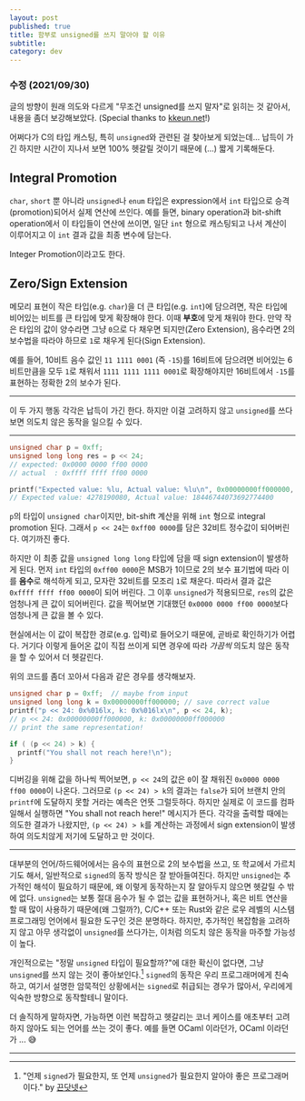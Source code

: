 ```yaml
---
layout: post
published: true
title: 함부로 unsigned를 쓰지 말아야 할 이유
subtitle:
category: dev
---
```


### 수정 (2021/09/30)
 글의 방향이 원래 의도와 다르게 "무조건 unsigned를 쓰지 말자"로 읽히는
 것 같아서, 내용을 좀더 보강해보았다. (Special thanks to
 [kkeun.net](https://kkeun.net)!)

 어쩌다가 C의 타입 캐스팅, 특히 `unsigned`와 관련된 걸 찾아보게
 되었는데... 납득이 가긴 하지만 시간이 지나서 보면 100% 헷갈릴 것이기
 때문에 (...) 짧게 기록해둔다.

## Integral Promotion
 `char`, `short` 뿐 아니라 `unsigned`나 `enum` 타입은 expression에서
 `int` 타입으로 승격(promotion)되어서 실제 연산에 쓰인다. 예를 들면,
 binary operation과 bit-shift operation에서 이 타입들이 연산에 쓰이면,
 일단 `int` 형으로 캐스팅되고 나서 계산이 이루어지고 이 `int` 결과
 값을 최종 변수에 담는다.

 Integer Promotion이라고도 한다.

## Zero/Sign Extension
 메모리 표현이 작은 타입(e.g. `char`)을 더 큰 타입(e.g. `int`)에
 담으려면, 작은 타입에 비어있는 비트를 큰 타입에 맞게 확장해야
 한다. 이때 **부호**에 맞게 채워야 한다. 만약 작은 타입의 값이
 양수라면 그냥 `0`으로 다 채우면 되지만(Zero Extension), 음수라면 2의
 보수법을 따라야 하므로 `1`로 채우게 된다(Sign Extension).

 예를 들어, 10비트 음수 값인 `11 1111 0001` (즉 `-15`)를 16비트에
 담으려면 비어있는 6비트만큼을 모두 `1`로 채워서 `1111 1111 1111
 0001`로 확장해야지만 16비트에서 `-15`를 표현하는 정확한 2의 보수가
 된다.

---

 이 두 가지 행동 각각은 납득이 가긴 한다. 하지만 이걸 고려하지 않고
 `unsigned`를 쓰다보면 의도치 않은 동작을 일으킬 수 있다.

---

```c
unsigned char p = 0xff;
unsigned long long res = p << 24;
// expected: 0x0000 0000 ff00 0000
// actual  : 0xffff ffff ff00 0000

printf("Expected value: %lu, Actual value: %lu\n", 0x00000000ff000000, res);
// Expected value: 4278190080, Actual value: 18446744073692774400
```

 `p`의 타입이 `unsigned char`이지만, bit-shift 계산을 위해 `int`
 형으로 integral promotion 된다. 그래서 `p << 24`는 `0xff00 0000`를
 담은 32비트 정수값이 되어버린다. 여기까진 좋다.

 하지만 이 최종 값을 `unsigned long long` 타입에 담을 때 sign
 extension이 발생하게 된다. 먼저 `int` 타입의 `0xff00 0000`은 MSB가
 1이므로 2의 보수 표기법에 따라 이를 **음수**로 해석하게 되고, 모자란
 32비트를 모조리 `1`로 채운다. 따라서 결과 값은 `0xffff ffff ff00
 0000`이 되어 버린다. 그 이후 `unsigned`가 적용되므로, `res`의 값은
 엄청나게 큰 값이 되어버린다. 값을 찍어보면 기대했던 `0x0000 0000 ff00
 0000`보다 엄청나게 큰 값을 볼 수 있다.

 현실에서는 이 값이 복잡한 경로(e.g. 입력)로 들어오기 때문에, 곧바로
 확인하기가 어렵다. 거기다 이렇게 들어온 값이 직접 쓰이게 되면 경우에
 따라 *가끔씩* 의도치 않은 동작을 할 수 있어서 더 헷갈린다.

 위의 코드를 좀더 꼬아서 다음과 같은 경우를 생각해보자.


```c
unsigned char p = 0xff;  // maybe from input
unsigned long long k = 0x00000000ff000000; // save correct value
printf("p << 24: 0x%016lx, k: 0x%016lx\n", p << 24, k);
// p << 24: 0x00000000ff000000, k: 0x00000000ff000000
// print the same representation!

if ( (p << 24) > k) {
  printf("You shall not reach here!\n");
}
```

 디버깅을 위해 값을 하나씩 찍어보면, `p << 24`의 값은 `0`이 잘 채워진
 `0x0000 0000 ff00 0000`이 나온다. 그러므로 `(p << 24) > k`의 결과는
 `false`가 되어 브랜치 안의 `printf`에 도달하지 못할 거라는 예측은
 언뜻 그럴듯하다. 하지만 실제로 이 코드를 컴파일해서 실행하면 "You
 shall not reach here!" 메시지가 뜬다. 각각을 출력할 때에는 의도한
 결과가 나왔지만, `(p << 24) > k`를 계산하는 과정에서 sign extension이
 발생하여 의도치않게 저기에 도달하고 만 것이다.

---

 대부분의 언어/하드웨어에서는 음수의 표현으로 2의 보수법을 쓰고, 또
 학교에서 가르치기도 해서, 일반적으로 `signed`의 동작 방식은 잘
 받아들여진다. 하지만 `unsigned`는 추가적인 해석이 필요하기 때문에, 왜
 이렇게 동작하는지 잘 알아두지 않으면 헷갈릴 수 밖에
 없다. `unsigned`는 보통 절대 음수가 될 수 없는 값을 표현하거나, 혹은
 비트 연산을 할 때 많이 사용하기 때문에(왜 그럴까?), C/C++ 또는 Rust와
 같은 로우 레벨의 시스템 프로그래밍 언어에서 필요한 도구인 것은
 분명하다. 하지만, 추가적인 복잡함을 고려하지 않고 아무 생각없이
 `unsigned`를 쓰다가는, 이처럼 의도치 않은 동작을 마주할 가능성이
 높다.


 개인적으로는 "정말 `unsigned` 타입이 필요할까?"에 대한 확신이 없다면,
 그냥 `unsigned`를 쓰지 않는 것이 좋아보인다.[^1] `signed`의 동작은
 우리 프로그래머에게 친숙하고, 여기서 설명한 암묵적인 상황에서는
 `signed`로 취급되는 경우가 많아서, 우리에게 익숙한 방향으로
 동작할테니 말이다.

 더 솔직하게 말하자면, 가능하면 이런 복잡하고 헷갈리는 코너 케이스를
 애초부터 고려하지 않아도 되는 언어를 쓰는 것이 좋다. 예를 들면 OCaml
 이라던가, OCaml 이라던가 ... 😅

---

[^1]: "언제 `signed`가 필요한지, 또 언제 `unsigned`가 필요한지 알아야 좋은 프로그래머이다." by [끈닷넷](https://kkeun.net)

